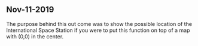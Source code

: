 ## Nov-11-2019

The purpose behind this out come was to show the possible location of the International Space Station if you were to put this function on top of a map with (0,0) in the center.